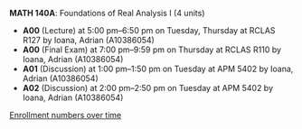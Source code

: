 **MATH 140A**: Foundations of Real Analysis I (4 units)

- **A00** (Lecture) at 5:00 pm–6:50 pm on Tuesday, Thursday at RCLAS R127 by Ioana, Adrian (A10386054)
- **A00** (Final Exam) at 7:00 pm–9:59 pm on Thursday at RCLAS R110 by Ioana, Adrian (A10386054)
- **A01** (Discussion) at 1:00 pm–1:50 pm on Tuesday at APM 5402 by Ioana, Adrian (A10386054)
- **A02** (Discussion) at 2:00 pm–2:50 pm on Tuesday at APM 5402 by Ioana, Adrian (A10386054)

[Enrollment numbers over time](./MATH140A.tsv)
